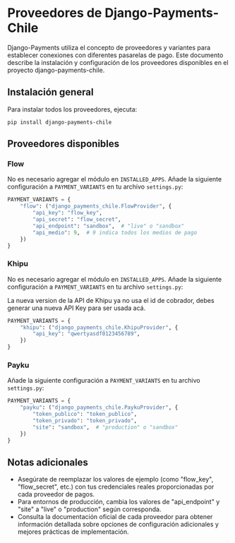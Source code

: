 # Proveedores de Django-Payments-Chile

Django-Payments utiliza el concepto de proveedores y variantes para establecer conexiones con diferentes pasarelas de pago. Este documento describe la instalación y configuración de los proveedores disponibles en el proyecto django-payments-chile.

## Instalación general

Para instalar todos los proveedores, ejecuta:

```shell
pip install django-payments-chile
```

## Proveedores disponibles

### Flow

No es necesario agregar el módulo en `INSTALLED_APPS`. Añade la siguiente configuración a `PAYMENT_VARIANTS` en tu archivo `settings.py`:

```python
PAYMENT_VARIANTS = {
    "flow": ("django_payments_chile.FlowProvider", {
        "api_key": "flow_key",
        "api_secret": "flow_secret",
        "api_endpoint": "sandbox",  # "live" o "sandbox"
        "api_medio": 9,  # 9 indica todos los medios de pago
    })
}
```

### Khipu

No es necesario agregar el módulo en `INSTALLED_APPS`. Añade la siguiente configuración a `PAYMENT_VARIANTS` en tu archivo `settings.py`:

La nueva version de la API de Khipu ya no usa el id de cobrador, debes generar una nueva API Key para ser usada acá.

```python
PAYMENT_VARIANTS = {
    "khipu": ("django_payments_chile.KhipuProvider", {
        "api_key": "qwertyasdf0123456789",
    })
}
```

### Payku

Añade la siguiente configuración a `PAYMENT_VARIANTS` en tu archivo `settings.py`:

```python
PAYMENT_VARIANTS = {
    "payku": ("django_payments_chile.PaykuProvider", {
        "token_publico": "token_publico",
        "token_privado": "token_privado",
        "site": "sandbox",  # "production" o "sandbox"
    })
}
```

## Notas adicionales

- Asegúrate de reemplazar los valores de ejemplo (como "flow_key", "flow_secret", etc.) con tus credenciales reales proporcionadas por cada proveedor de pagos.
- Para entornos de producción, cambia los valores de "api_endpoint" y "site" a "live" o "production" según corresponda.
- Consulta la documentación oficial de cada proveedor para obtener información detallada sobre opciones de configuración adicionales y mejores prácticas de implementación.
